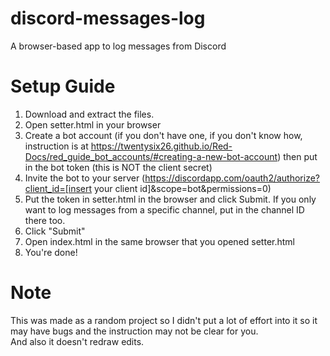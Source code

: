# discord-messages-log
A browser-based app to log messages from Discord

# Setup Guide
1. Download and extract the files.
2. Open setter.html in your browser
3. Create a bot account (if you don't have one, if you don't know how, instruction is at https://twentysix26.github.io/Red-Docs/red_guide_bot_accounts/#creating-a-new-bot-account) then put in the bot token (this is NOT the client secret)
4. Invite the bot to your server (https://discordapp.com/oauth2/authorize?client_id=[insert your client id]&scope=bot&permissions=0)
5. Put the token in setter.html in the browser and click Submit. If you only want to log messages from a specific channel, put in the channel ID there too.
6. Click "Submit"
7. Open index.html in the same browser that you opened setter.html
8. You're done!

# Note
This was made as a random project so I didn't put a lot of effort into it so it may have bugs and the instruction may not be clear for you.  
And also it doesn't redraw edits.
